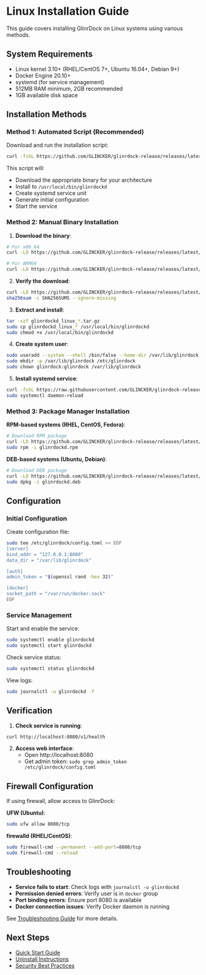 # Linux Installation Guide

This guide covers installing GlinrDock on Linux systems using various methods.

## System Requirements

- Linux kernel 3.10+ (RHEL/CentOS 7+, Ubuntu 16.04+, Debian 9+)
- Docker Engine 20.10+ 
- systemd (for service management)
- 512MB RAM minimum, 2GB recommended
- 1GB available disk space

## Installation Methods

### Method 1: Automated Script (Recommended)

Download and run the installation script:

```bash
curl -fsSL https://github.com/GLINCKER/glinrdock-release/releases/latest/download/install.sh | sudo bash
```

This script will:
- Download the appropriate binary for your architecture
- Install to `/usr/local/bin/glinrdockd`
- Create systemd service unit
- Generate initial configuration
- Start the service

### Method 2: Manual Binary Installation

1. **Download the binary**:
```bash
# For x86_64
curl -LO https://github.com/GLINCKER/glinrdock-release/releases/latest/download/glinrdockd_linux_amd64.tar.gz

# For ARM64
curl -LO https://github.com/GLINCKER/glinrdock-release/releases/latest/download/glinrdockd_linux_arm64.tar.gz
```

2. **Verify the download**:
```bash
curl -LO https://github.com/GLINCKER/glinrdock-release/releases/latest/download/SHA256SUMS
sha256sum -c SHA256SUMS --ignore-missing
```

3. **Extract and install**:
```bash
tar -xzf glinrdockd_linux_*.tar.gz
sudo cp glinrdockd_linux_* /usr/local/bin/glinrdockd
sudo chmod +x /usr/local/bin/glinrdockd
```

4. **Create system user**:
```bash
sudo useradd --system --shell /bin/false --home-dir /var/lib/glinrdock glinrdock
sudo mkdir -p /var/lib/glinrdock /etc/glinrdock
sudo chown glinrdock:glinrdock /var/lib/glinrdock
```

5. **Install systemd service**:
```bash
curl -fsSL https://raw.githubusercontent.com/GLINCKER/glinrdock-release/main/deploy/systemd/glinrdockd.service | sudo tee /etc/systemd/system/glinrdockd.service
sudo systemctl daemon-reload
```

### Method 3: Package Manager Installation

**RPM-based systems (RHEL, CentOS, Fedora)**:
```bash
# Download RPM package
curl -LO https://github.com/GLINCKER/glinrdock-release/releases/latest/download/glinrdockd.rpm
sudo rpm -i glinrdockd.rpm
```

**DEB-based systems (Ubuntu, Debian)**:
```bash
# Download DEB package
curl -LO https://github.com/GLINCKER/glinrdock-release/releases/latest/download/glinrdockd.deb
sudo dpkg -i glinrdockd.deb
```

## Configuration

### Initial Configuration

Create configuration file:
```bash
sudo tee /etc/glinrdock/config.toml << EOF
[server]
bind_addr = "127.0.0.1:8080"
data_dir = "/var/lib/glinrdock"

[auth]
admin_token = "$(openssl rand -hex 32)"

[docker]
socket_path = "/var/run/docker.sock"
EOF
```

### Service Management

Start and enable the service:
```bash
sudo systemctl enable glinrdockd
sudo systemctl start glinrdockd
```

Check service status:
```bash
sudo systemctl status glinrdockd
```

View logs:
```bash
sudo journalctl -u glinrdockd -f
```

## Verification

1. **Check service is running**:
```bash
curl http://localhost:8080/v1/health
```

2. **Access web interface**:
   - Open http://localhost:8080
   - Get admin token: `sudo grep admin_token /etc/glinrdock/config.toml`

## Firewall Configuration

If using firewall, allow access to GlinrDock:

**UFW (Ubuntu)**:
```bash
sudo ufw allow 8080/tcp
```

**firewalld (RHEL/CentOS)**:
```bash
sudo firewall-cmd --permanent --add-port=8080/tcp
sudo firewall-cmd --reload
```

## Troubleshooting

- **Service fails to start**: Check logs with `journalctl -u glinrdockd`
- **Permission denied errors**: Verify user is in `docker` group
- **Port binding errors**: Ensure port 8080 is available
- **Docker connection issues**: Verify Docker daemon is running

See [Troubleshooting Guide](TROUBLESHOOTING.md) for more details.

## Next Steps

- [Quick Start Guide](QUICKSTART.md)
- [Uninstall Instructions](UNINSTALL.md)
- [Security Best Practices](SECURITY.md)